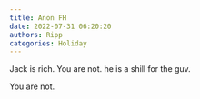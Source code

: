 ```yaml
---
title: Anon FH
date: 2022-07-31 06:20:20
authors: Ripp
categories: Holiday
---
```


 Jack is rich. You are not. he is a shill for the guv.

You are not.